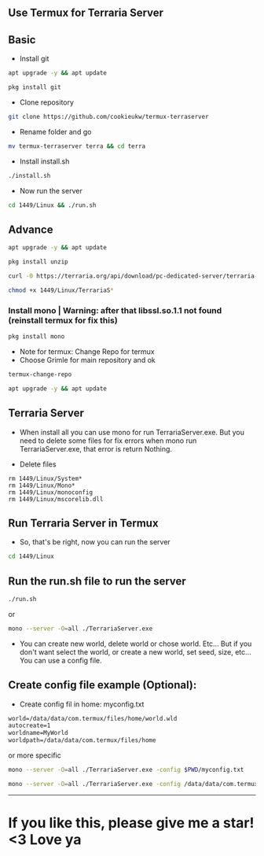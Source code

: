 ## Use Termux for Terraria Server

## Basic

- Install git
```bash
apt upgrade -y && apt update
```

```bash
pkg install git
```

- Clone repository
```bash
git clone https://github.com/cookieukw/termux-terraserver
```

- Rename folder and go
```bash
mv termux-terraserver terra && cd terra
```

- Install install.sh
```bash
./install.sh
```

- Now run the server
```bash
cd 1449/Linux && ./run.sh
```

## Advance

```bash
apt upgrade -y && apt update
```
```bash
pkg install unzip
```

```bash
curl -0 https://terraria.org/api/download/pc-dedicated-server/terraria-server-1449.zip
```

```bash
chmod +x 1449/Linux/TerrariaS*
```

### Install mono | Warning: after that libssl.so.1.1 not found (reinstall termux for fix this)

```bash
pkg install mono
```
- Note for termux: Change Repo for termux
- Choose Grimle for main repository and ok
  
```bash
termux-change-repo
```

```bash
apt upgrade -y && apt update
```

## Terraria Server

- When install all you can use mono for run TerrariaServer.exe. But you need to delete some files for fix errors when mono run TerrariaServer.exe, that error is return Nothing.

- Delete files
```
rm 1449/Linux/System*
rm 1449/Linux/Mono*
rm 1449/Linux/monoconfig
rm 1449/Linux/mscorelib.dll
```

## Run Terraria Server in Termux

- So, that's be right, now you can run the server
```bash
cd 1449/Linux
```

## Run the run.sh file to run the server
```bash
./run.sh
```
or
```bash
mono --server -O=all ./TerrariaServer.exe
```

- You can create new world, delete world or chose world. Etc... But if you don't want select the world, or create a new world, set seed, size, etc... You can use a config file.

## Create config file example (Optional):
- Create config fil in home: myconfig.txt
```html
world=/data/data/com.termux/files/home/world.wld
autocreate=1
worldname=MyWorld
worldpath=/data/data/com.termux/files/home
```

or more specific
```bash
mono --server -O=all ./TerrariaServer.exe -config $PWD/myconfig.txt
```

```bash
mono --server -O=all ./TerrariaServer.exe -config /data/data/com.termux/files/home/myconfig.txt
```
-----------

# If you like this, please give me a star! <3 Love ya

